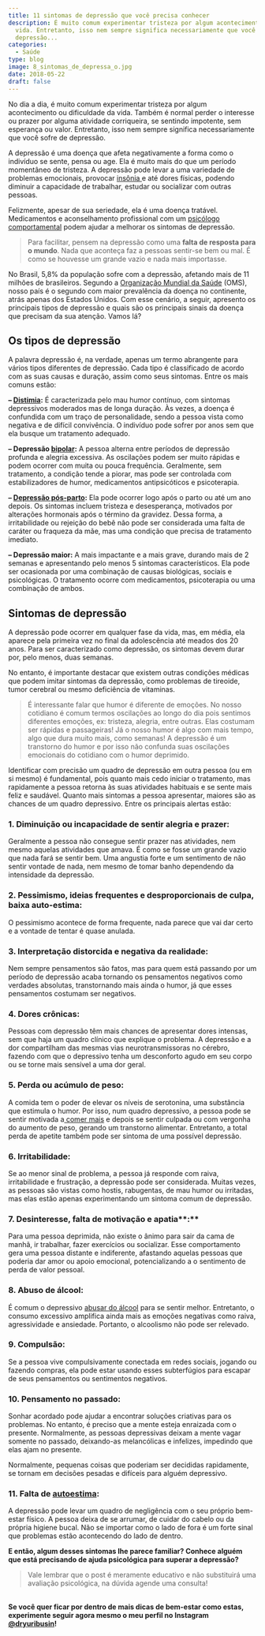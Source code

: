 ```yaml
---
title: 11 sintomas de depressão que você precisa conhecer
description: É muito comum experimentar tristeza por algum acontecimento da
  vida. Entretanto, isso nem sempre significa necessariamente que você sofre de
  depressão...
categories:
  - Saúde
type: blog
image: 8_sintomas_de_depressa_o.jpg
date: 2018-05-22
draft: false
---
```


No dia a dia, é muito comum experimentar tristeza por algum acontecimento ou dificuldade da vida. Também é normal perder o interesse ou prazer por alguma atividade corriqueira, se sentindo impotente, sem esperança ou valor. Entretanto, isso nem sempre significa necessariamente que você sofre de depressão.

A depressão é uma doença que afeta negativamente a forma como o indivíduo se sente, pensa ou age. Ela é muito mais do que um período momentâneo de tristeza. A depressão pode levar a uma variedade de problemas emocionais, provocar [insônia ](https://yuribusin.com.br/por-que-uma-pessoa-com-insonia-deve-procurar-um-psicologo/)e até dores físicas, podendo diminuir a capacidade de trabalhar, estudar ou socializar com outras pessoas.

Felizmente, apesar de sua seriedade, ela é uma doença tratável. Medicamentos e aconselhamento profissional com um [psicólogo comportamental](https://yuribusin.com.br/) podem ajudar a melhorar os sintomas de depressão.

> Para facilitar, pensem na depressão como uma **falta de resposta para o mundo**. Nada que aconteça faz a pessoas sentir-se bem ou mal. É como se houvesse um grande vazio e nada mais importasse.

No Brasil, 5,8% da população sofre com a depressão, afetando mais de 11 milhões de brasileiros. Segundo a [Organização Mundial da Saúde](https://www.who.int/eportuguese/countries/bra/pt/) (OMS), nosso país é o segundo com maior prevalência da doença no continente, atrás apenas dos Estados Unidos. Com esse cenário, a seguir, apresento os principais tipos de depressão e quais são os principais sinais da doença que precisam da sua atenção. Vamos lá?

## **Os tipos de depressão**

A palavra depressão é, na verdade, apenas um termo abrangente para vários tipos diferentes de depressão. Cada tipo é classificado de acordo com as suas causas e duração, assim como seus sintomas. Entre os mais comuns estão:

**– [Distimia](https://yuribusin.com.br/voce-ja-ouviu-falar-na-distimia/):** É caracterizada pelo mau humor contínuo, com sintomas depressivos moderados mas de longa duração. Às vezes, a doença é confundida com um traço de personalidade, sendo a pessoa vista como negativa e de difícil convivência. O indivíduo pode sofrer por anos sem que ela busque um tratamento adequado.

**– Depressão [bipolar](https://yuribusin.com.br/o-que-e-uma-pessoa-bipolar-e-como-saber-se-sofro-desse-mal/):** A pessoa alterna entre períodos de depressão profunda e alegria excessiva. As oscilações podem ser muito rápidas e podem ocorrer com muita ou pouca frequência. Geralmente, sem tratamento, a condição tende a piorar, mas pode ser controlada com estabilizadores de humor, medicamentos antipsicóticos e psicoterapia.

**– [Depressão pós-parto](https://yuribusin.com.br/como-lidar-com-a-depressao-pos-parto/):** Ela pode ocorrer logo após o parto ou até um ano depois. Os sintomas incluem tristeza e desesperança, motivados por alterações hormonais após o término da gravidez. Dessa forma, a irritabilidade ou rejeição do bebê não pode ser considerada uma falta de caráter ou fraqueza da mãe, mas uma condição que precisa de tratamento imediato.

**– Depressão maior:** A mais impactante e a mais grave, durando mais de 2 semanas e apresentando pelo menos 5 sintomas característicos. Ela pode ser ocasionada por uma combinação de causas biológicas, sociais e psicológicas. O tratamento ocorre com medicamentos, psicoterapia ou uma combinação de ambos.

## **Sintomas de depressão**

A depressão pode ocorrer em qualquer fase da vida, mas, em média, ela aparece pela primeira vez no final da adolescência até meados dos 20 anos. Para ser caracterizado como depressão, os sintomas devem durar por, pelo menos, duas semanas.

No entanto, é importante destacar que existem outras condições médicas que podem imitar sintomas da depressão, como problemas de tireoide, tumor cerebral ou mesmo deficiência de vitaminas.

> É interessante falar que humor é diferente de emoções. No nosso cotidiano é comum termos oscilações ao longo do dia pois sentimos diferentes emoções, ex: tristeza, alegria, entre outras. Elas costumam ser rápidas e passageiras! Já o nosso humor é algo com mais tempo, algo que dura muito mais, como semanas! A depressão é um transtorno do humor e por isso não confunda suas oscilações emocionais do cotidiano com o humor deprimido.

Identificar com precisão um quadro de depressão em outra pessoa (ou em si mesmo) é fundamental, pois quanto mais cedo iniciar o tratamento, mas rapidamente a pessoa retorna às suas atividades habituais e se sente mais feliz e saudável. Quanto mais sintomas a pessoa apresentar, maiores são as chances de um quadro depressivo. Entre os principais alertas estão:

### 1. Diminuição ou incapacidade de sentir alegria e prazer:

Geralmente a pessoa não consegue sentir prazer nas atividades, nem mesmo aquelas atividades que amava. É como se fosse um grande vazio que nada fará se sentir bem. Uma angustia forte e um sentimento de não sentir vontade de nada, nem mesmo de tomar banho dependendo da intensidade da depressão.

### 2. Pessimismo, ideias frequentes e desproporcionais de culpa, baixa auto-estima:

O pessimismo acontece de forma frequente, nada parece que vai dar certo e a vontade de tentar é quase anulada.

### 3. Interpretação distorcida e negativa da realidade:

Nem sempre pensamentos são fatos, mas para quem está passando por um período de depressão acaba tornando os pensamentos negativos como verdades absolutas, transtornando mais ainda o humor, já que esses pensamentos costumam ser negativos.

### **4. Dores crônicas:**

Pessoas com depressão têm mais chances de apresentar dores intensas, sem que haja um quadro clínico que explique o problema. A depressão e a dor compartilham das mesmas vias neurotransmissoras no cérebro, fazendo com que o depressivo tenha um desconforto agudo em seu corpo ou se torne mais sensível a uma dor geral.

### **5. Perda ou acúmulo de peso:**

A comida tem o poder de elevar os níveis de serotonina, uma substância que estimula o humor. Por isso, num quadro depressivo, a pessoa pode se sentir motivada a[ comer mais](https://yuribusin.com.br/como-lidar-com-a-compulsao-alimentar/) e depois se sentir culpada ou com vergonha do aumento de peso, gerando um transtorno alimentar. Entretanto, a total perda de apetite também pode ser sintoma de uma possível depressão.

### **6. Irritabilidade:**

Se ao menor sinal de problema, a pessoa já responde com raiva, irritabilidade e frustração, a depressão pode ser considerada. Muitas vezes, as pessoas são vistas como hostis, rabugentas, de mau humor ou irritadas, mas elas estão apenas experimentando um sintoma comum de depressão.

### **7. D**esinteresse, falta de motivação e apatia**:**

Para uma pessoa deprimida, não existe o ânimo para sair da cama de manhã, ir trabalhar, fazer exercícios ou socializar. Esse comportamento gera uma pessoa distante e indiferente, afastando aquelas pessoas que poderia dar amor ou apoio emocional, potencializando a o sentimento de perda de valor pessoal.

### **8. Abuso de álcool:**

É comum o depressivo [abusar do álcool](https://yuribusin.com.br/como-o-alcool-afeta-o-cerebro/) para se sentir melhor. Entretanto, o consumo excessivo amplifica ainda mais as emoções negativas como raiva, agressividade e ansiedade. Portanto, o alcoolismo não pode ser relevado.

### **9. Compulsão:**

Se a pessoa vive compulsivamente conectada em redes sociais, jogando ou fazendo compras, ela pode estar usando esses subterfúgios para escapar de seus pensamentos ou sentimentos negativos.

### **10. Pensamento no passado:**

Sonhar acordado pode ajudar a encontrar soluções criativas para os problemas. No entanto, é preciso que a mente esteja enraizada com o presente. Normalmente, as pessoas depressivas deixam a mente vagar somente no passado, deixando-as melancólicas e infelizes, impedindo que elas ajam no presente.

Normalmente, pequenas coisas que poderiam ser decididas rapidamente, se tornam em decisões pesadas e difíceis para alguém depressivo.

### **11. Falta de [autoestima](https://yuribusin.com.br/como-aumentar-a-autoestima/):**

A depressão pode levar um quadro de negligência com o seu próprio bem-estar físico. A pessoa deixa de se arrumar, de cuidar do cabelo ou da própria higiene bucal. Não se importar como o lado de fora é um forte sinal que problemas estão acontecendo do lado de dentro.

**E então, algum desses sintomas lhe parece familiar? Conhece alguém que está precisando de ajuda psicológica para superar a depressão?**

> Vale lembrar que o post é meramente educativo e não substituirá uma avaliação psicológica, na dúvida agende uma consulta!

\
**Se você quer ficar por dentro de mais dicas de bem-estar como estas, experimente seguir agora mesmo o meu perfil no Instagram [@dryuribusin](https://www.instagram.com/dryuribusin/)!**
